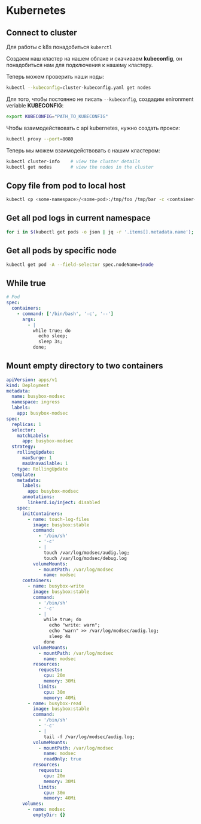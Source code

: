 # Kubernetes

## Connect to cluster
Для работы с k8s понадобиться `kuberctl`

Создаем наш кластер на нашем облаке и скачиваем **kubeconfig**, он понадобиться нам для подключения к нашему кластеру.

Теперь можем проверить наши ноды:
```bash
kubectl --kubeconfig=cluster-kubeconfig.yaml get nodes
```

Для того, чтобы постоянно не писать `--kubeconfig`, создадим enironment veriable **KUBECONFIG**:
```bash
export KUBECONFIG="PATH_TO_KUBECONFIG"
```
Чтобы взаимодействовать с api kubernetes, нужно создать прокси:
```bash
kubectl proxy --port=8080
```

Теперь мы можем взаимодействовать с нашим кластером:
```bash
kubectl cluster-info 	# view the cluster details
kubectl get nodes 		# view the nodes in the cluster
```

## Copy file from pod to local host
```bash
kubectl cp <some-namespace>/<some-pod>:/tmp/foo /tmp/bar -c <container-name>
```

## Get all pod logs in current namespace

```bash
for i in $(kubectl get pods -o json | jq -r '.items[].metadata.name'); do kubectl logs $i > $i; done
```

## Get all pods by specific node
```bash
kubectl get pod -A --field-selector spec.nodeName=$node
```

## While true
```yaml
# Pod
spec:
  containers:
    - command: ['/bin/bash', '-c', '--']
      args:
        - |
          while true; do
            echo sleep;
            sleep 3s;
          done;
```

## Mount empty directory to two containers
```yaml
apiVersion: apps/v1
kind: Deployment
metadata:
  name: busybox-modsec
  namespace: ingress
  labels:
    app: busybox-modsec
spec:
  replicas: 1
  selector:
    matchLabels:
      app: busybox-modsec
  strategy:
    rollingUpdate:
      maxSurge: 1
      maxUnavailable: 1
    type: RollingUpdate
  template:
    metadata:
      labels:
        app: busybox-modsec
      annotations:
        linkerd.io/inject: disabled
    spec:
      initContainers:
        - name: touch-log-files
          image: busybox:stable
          command:
            - '/bin/sh'
            - '-c'
            - |
              touch /var/log/modsec/audig.log;
              touch /var/log/modsec/debug.log
          volumeMounts:
            - mountPath: /var/log/modsec
              name: modsec
      containers:
        - name: busybox-write
          image: busybox:stable
          command:
            - '/bin/sh'
            - '-c'
            - |
              while true; do 
                echo "write: warn";
                echo "warn" >> /var/log/modsec/audig.log;
                sleep 4s
              done
          volumeMounts:
            - mountPath: /var/log/modsec
              name: modsec
          resources:
            requests:
              cpu: 20m
              memory: 30Mi
            limits:
              cpu: 30m
              memory: 40Mi
        - name: busybox-read
          image: busybox:stable
          command:
            - '/bin/sh'
            - '-c'
            - |
              tail -f /var/log/modsec/audig.log;
          volumeMounts:
            - mountPath: /var/log/modsec
              name: modsec
              readOnly: true
          resources:
            requests:
              cpu: 20m
              memory: 30Mi
            limits:
              cpu: 30m
              memory: 40Mi
      volumes:
        - name: modsec
          emptyDir: {}
```
